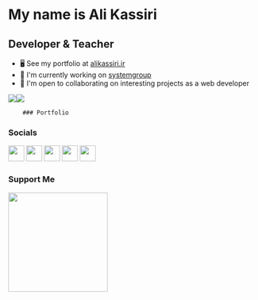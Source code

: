 My name is Ali Kassiri
===============================

Developer & Teacher
-----------------------------

*   🖥️  See my portfolio at [alikassiri.ir](https://alikassiri.ir)
*   🚀  I'm currently working on [systemgroup](https://www.systemgroup.net)
*   🤝  I'm open to collaborating on interesting projects as a web developer

<a href="https://www.twitter.com/AliKassiri" target="_blank" rel="noreferrer"><img
                  src="https://img.shields.io/twitter/follow/AliKassiri?logo=twitter&style=for-the-badge&color=0891b2&labelColor=1c1917"
                /></a><a href="https://www.github.com/alikassiri" target="_blank" rel="noreferrer"><img
                  src="https://img.shields.io/github/followers/AliKassiri?logo=github&style=for-the-badge&color=0891b2&labelColor=1c1917" /></a>
                  
        ### Portfolio
<p align="left">
    <a href="https://dana8849.ir" target="_blank" rel="noreferrer"></a>

  </p>



### Socials
                  
<p align="left">
    <a href="https://www.instagram.com/ali_kassiri1" target="_blank" rel="noreferrer"><img src="https://raw.githubusercontent.com/danielcranney/readme-generator/main/public/icons/socials/instagram.svg" width="32" height="32" /></a>
<a href="https://www.github.com/alikassiri" target="_blank" rel="noreferrer"><img src="https://raw.githubusercontent.com/danielcranney/readme-generator/main/public/icons/socials/github-dark.svg" width="32" height="32" /></a>
  <a href="https://alikassiri.ir" target="_blank" rel="noreferrer"><img src="https://raw.githubusercontent.com/danielcranney/readme-generator/main/public/icons/socials/hashnode.svg" width="32" height="32" /></a>
  <a href="https://www.linkedin.com/in/ali-kassiri-a39956220" target="_blank" rel="noreferrer"><img src="https://raw.githubusercontent.com/danielcranney/readme-generator/main/public/icons/socials/linkedin.svg" width="32" height="32" /></a>
  <a href="https://www.twitter.com/AliKassiri" target="_blank" rel="noreferrer"><img src="https://raw.githubusercontent.com/danielcranney/readme-generator/main/public/icons/socials/twitter.svg" width="32" height="32" /></a></p>

### Support Me
<a href="https://www.buymeacoffee.com/alikassiri"><img src="https://cdn.buymeacoffee.com/buttons/v2/default-yellow.png" width="200" /></a>
